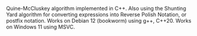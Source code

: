 Quine-McCluskey algorithm implemented in C++. Also using the Shunting Yard algorithm for converting expressions into Reverse Polish Notation, or postfix notation.
Works on Debian 12 (bookworm) using g++, C++20. Works on Windows 11 using MSVC.

